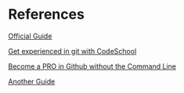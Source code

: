 
# References

[Official Guide](https://git-scm.com/)

[Get experienced in git with CodeSchool](https://www.codeschool.com/paths/git)

[Become a PRO in Github without the Command Line](https://learn.wheelhouse.io/)

[Another Guide](http://gitref.org/)
